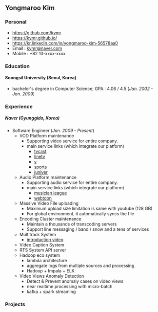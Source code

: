 ## Yongmaroo Kim
### Personal
 * https://github.com/kymr
 * https://kymr.github.io/
 * https://kr.linkedin.com/in/yongmaroo-kim-56578aa0
 * Email : kymr@naver.com
 * Mobile : +82 10-xxxx-xxxx

### Education
#### Soongsil University (Seoul, Korea)
 * bachelor's degree in Computer Science; GPA : 4.06 / 4.5 (_Jan. 2002 - Jan. 2009_)
  
### Experience
##### Naver (Gyunggido, Korea)
* Software Engineer (_Jan. 2009 - Present_)
  * VOD Platform maintenance
    * Supporting video service for entire company.
    * main service links (which integrate our platform)
      * [tvcast](http://tvcast.naver.com/)
      * [linetv](https://tv.line.me/)
      * [v](http://www.vlive.tv/)
      * [sports](http://sports.news.naver.com/index.nhn)
      * [juniver](http://jr.naver.com/)
  * Audio Platform maintenance
    * Supporting audio service for entire company.
    * main service links (which integrate our platform)
      * [musician league](http://music.naver.com/musicianLeague/contents/list.nhn?division=OPEN)
      * [webtoon](http://www.webtoons.com/episodeList?titleNo=82)
  * Massive Video File uploading
    * Maximum upload size limitation is same with youtube (128 GB)
    * For global environment, it automatically syncs the file
  * Encoding Cluster maintenance
    * Maintain a thousands of transcoding servers
    * Support line messaging / band / snow and a tens of services
  * Multitrack System
    * [introduction video](http://tvcast.naver.com/v/159084)
  * Video Caption System
  * RTS System API server
  * Hadoop eco system
    * lambda architecture
    * aggregate logs from multiple sources and processing.
    * Hadoop + Impala + ELK
  * Video Views Anomaly Detection
    * Detect & Prevent anomaly cases on video views
    * near realtime processing with micro-batch
    * kafka + spark streaming
  

### Projects
